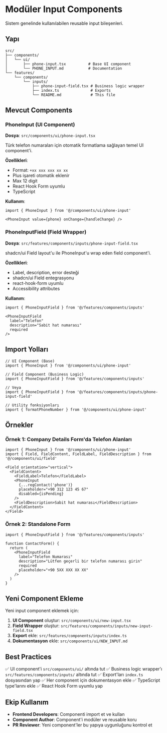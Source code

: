 # Modüler Input Components

Sistem genelinde kullanılabilen reusable input bileşenleri.

## Yapı

```
src/
├── components/
│   └── ui/
│       ├── phone-input.tsx          # Base UI component
│       └── PHONE_INPUT.md           # Documentation
└── features/
    └── components/
        └── inputs/
            ├── phone-input-field.tsx # Business logic wrapper
            ├── index.ts              # Exports
            └── README.md             # This file
```

## Mevcut Components

### PhoneInput (UI Component)

**Dosya**: `src/components/ui/phone-input.tsx`

Türk telefon numaraları için otomatik formatlama sağlayan temel UI component'i.

**Özellikleri**:
- Format: `+xx xxx xxx xx xx`
- Plus işareti otomatik eklenir
- Max 12 digit
- React Hook Form uyumlu
- TypeScript

**Kullanım**:
```tsx
import { PhoneInput } from '@/components/ui/phone-input'

<PhoneInput value={phone} onChange={handleChange} />
```

### PhoneInputField (Field Wrapper)

**Dosya**: `src/features/components/inputs/phone-input-field.tsx`

shadcn/ui Field layout'u ile PhoneInput'u wrap eden field component'i.

**Özellikleri**:
- Label, description, error desteği
- shadcn/ui Field entegrasyonu
- react-hook-form uyumlu
- Accessibility attributes

**Kullanım**:
```tsx
import { PhoneInputField } from '@/features/components/inputs'

<PhoneInputField
  label="Telefon"
  description="Sabit hat numarası"
  required
/>
```

## Import Yolları

```tsx
// UI Component (Base)
import { PhoneInput } from '@/components/ui/phone-input'

// Field Component (Business Logic)
import { PhoneInputField } from '@/features/components/inputs'

// Veya
import { PhoneInputField } from '@/features/components/inputs/phone-input-field'

// Utility fonksiyonları
import { formatPhoneNumber } from '@/components/ui/phone-input'
```

## Örnekler

### Örnek 1: Company Details Form'da Telefon Alanları

```tsx
import { PhoneInput } from '@/components/ui/phone-input'
import { Field, FieldContent, FieldLabel, FieldDescription } from '@/components/ui/field'

<Field orientation="vertical">
  <FieldContent>
    <FieldLabel>Telefon</FieldLabel>
    <PhoneInput 
      {...regContact('phone')} 
      placeholder="+90 312 123 45 67"
      disabled={isPending}
    />
    <FieldDescription>Sabit hat numarası</FieldDescription>
  </FieldContent>
</Field>
```

### Örnek 2: Standalone Form

```tsx
import { PhoneInputField } from '@/features/components/inputs'

function ContactForm() {
  return (
    <PhoneInputField
      label="Telefon Numarası"
      description="Lütfen geçerli bir telefon numarası girin"
      required
      placeholder="+90 5XX XXX XX XX"
    />
  )
}
```

## Yeni Component Ekleme

Yeni input component eklemek için:

1. **UI Component** oluştur: `src/components/ui/new-input.tsx`
2. **Field Wrapper** oluştur: `src/features/components/inputs/new-input-field.tsx`
3. **Export** ekle: `src/features/components/inputs/index.ts`
4. **Dokumentasyon** ekle: `src/components/ui/NEW_INPUT.md`

## Best Practices

✅ UI component'i `src/components/ui/` altında tut
✅ Business logic wrapper'ı `src/features/components/inputs/` altında tut
✅ Export'ları `index.ts` dosyasından yap
✅ Her component için dokumentasyon ekle
✅ TypeScript type'larını ekle
✅ React Hook Form uyumlu yap

## Ekip Kullanım

- **Frontend Developers**: Componenti import et ve kullan
- **Component Author**: Component'i modüler ve reusable koru
- **PR Reviewer**: Yeni component'ler bu yapıya uygunluğunu kontrol et
